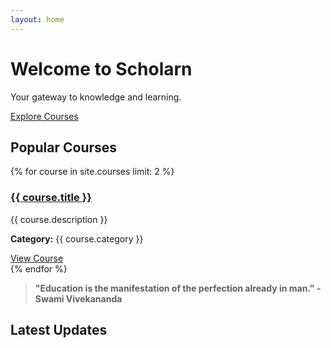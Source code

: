 ```yaml
---
layout: home
---
```

<div class="hero">
    <h1>Welcome to Scholarn</h1>
    <p>Your gateway to knowledge and learning.</p>
    <a href="{{ "/courses/" | relative_url }}" class="btn">Explore Courses</a>
</div>

<section class="featured-courses">
<h2>Popular Courses</h2>
    <div class="course-grid">
            {% for course in site.courses limit: 2 %}
        <div class="course-card">
            <h3><a href="{{ course.url }}">{{ course.title }}</a></h3>
                <p>{{ course.description }}</p>
                <p><strong>Category:</strong> {{ course.category }}</p>
                <a href="{{ course.url }}" class="btn">View Course</a>
        </div>
            {% endfor %}
    </div>
</section>

<section>    
    <blockquote>
        <p><strong>"Education is the manifestation of the perfection already in man." - Swami Vivekananda</strong></p>
    </blockquote>
</section>

<h2>Latest Updates</h2>
